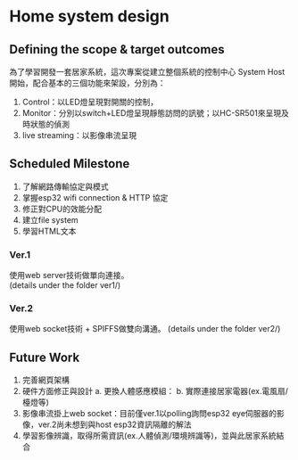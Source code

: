 # Home system design
## Defining the scope & target outcomes  
為了學習開發一套居家系統，這次專案從建立整個系統的控制中心 System Host開始，配合基本的三個功能來架設，分別為：  
1. Control：以LED燈呈現對開關的控制，  
2. Monitor：分別以switch+LED燈呈現靜態訪問的訊號；以HC-SR501來呈現及時狀態的偵測  
3. live streaming：以影像串流呈現  

## Scheduled Milestone
1. 了解網路傳輸協定與模式
2. 掌握esp32 wifi connection & HTTP 協定
3. 修正對CPU的效能分配  
4. 建立file system  
5. 學習HTML文本

### Ver.1  
使用web server技術做單向連接。   
(details under the folder ver1/)  

### Ver.2
使用web socket技術 + SPIFFS做雙向溝通。
(details under the folder ver2/) 

## Future Work
1. 完善網頁架構
2. 硬件方面修正與設計
    a. 更換人體感應模組：
    b. 實際連接居家電器(ex.電風扇/檯燈等)
3. 影像串流掛上web socket：目前僅ver.1以polling詢問esp32 eye伺服器的影像，ver.2尚未想到與host esp32資訊隔離的解法
4. 學習影像辨識，取得所需資訊(ex.人體偵測/環境辨識等)，並與此居家系統結合